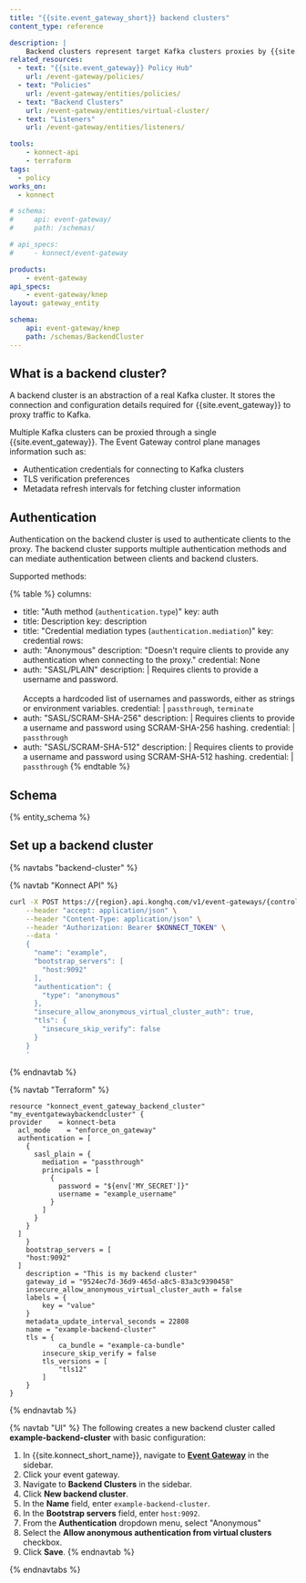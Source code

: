 ```yaml
---
title: "{{site.event_gateway_short}} backend clusters"
content_type: reference

description: |
    Backend clusters represent target Kafka clusters proxies by {{site.event_gateway}}.
related_resources:
  - text: "{{site.event_gateway}} Policy Hub"
    url: /event-gateway/policies/
  - text: "Policies"
    url: /event-gateway/entities/policies/
  - text: "Backend Clusters"
    url: /event-gateway/entities/virtual-cluster/
  - text: "Listeners"
    url: /event-gateway/entities/listeners/

tools:
    - konnect-api
    - terraform
tags: 
  - policy
works_on:
  - konnect

# schema:
#     api: event-gateway/
#     path: /schemas/

# api_specs:
#     - konnect/event-gateway

products:
    - event-gateway
api_specs:
    - event-gateway/knep
layout: gateway_entity

schema:
    api: event-gateway/knep
    path: /schemas/BackendCluster
---
```


## What is a backend cluster?

A backend cluster is an abstraction of a real Kafka cluster. It stores the connection and configuration details required for {{site.event_gateway}} to proxy traffic to Kafka.

Multiple Kafka clusters can be proxied through a single {{site.event_gateway}}. The Event Gateway control plane manages information such as:

* Authentication credentials for connecting to Kafka clusters
* TLS verification preferences
* Metadata refresh intervals for fetching cluster information

## Authentication

Authentication on the backend cluster is used to authenticate clients to the proxy. 
The backend cluster supports multiple authentication methods and can mediate authentication between clients and backend clusters.

Supported methods:

{% table %}
columns:
  - title: "Auth method (`authentication.type`)"
    key: auth
  - title: Description
    key: description
  - title: "Credential mediation types (`authentication.mediation`)"
    key: credential
rows:
  - auth: "Anonymous"
    description: "Doesn't require clients to provide any authentication when connecting to the proxy."
    credential: None
  - auth: "SASL/PLAIN"
    description: |
      Requires clients to provide a username and password.
      <br><br>
      Accepts a hardcoded list of usernames and passwords, either as strings or environment variables.
    credential: |
      `passthrough`, `terminate`
  - auth: "SASL/SCRAM-SHA-256"
    description: |
      Requires clients to provide a username and password using SCRAM-SHA-256 hashing.
    credential: |
      `passthrough` 
  - auth: "SASL/SCRAM-SHA-512"
    description: |
      Requires clients to provide a username and password using SCRAM-SHA-512 hashing.
    credential: |
      `passthrough`
{% endtable %}


## Schema

{% entity_schema %}

## Set up a backend cluster

{% navtabs "backend-cluster" %}

{% navtab "Konnect API" %}

```sh
curl -X POST https://{region}.api.konghq.com/v1/event-gateways/{controlPlaneId}/backend-clusters \
    --header "accept: application/json" \
    --header "Content-Type: application/json" \
    --header "Authorization: Bearer $KONNECT_TOKEN" \
    --data '
    {
      "name": "example",
      "bootstrap_servers": [
        "host:9092"
      ],
      "authentication": {
        "type": "anonymous"
      },
      "insecure_allow_anonymous_virtual_cluster_auth": true,
      "tls": {
        "insecure_skip_verify": false
      }
    }
    '
```
{% endnavtab %}

{% navtab "Terraform" %}

```hcl
resource "konnect_event_gateway_backend_cluster" "my_eventgatewaybackendcluster" {
provider    = konnect-beta
  acl_mode    = "enforce_on_gateway"
  authentication = [
    {
      sasl_plain = {
        mediation = "passthrough"
        principals = [
          {
            password = "${env['MY_SECRET']}"
            username = "example_username"
          }
        ]
      }
    }
  ]
    }
    bootstrap_servers = [
    "host:9092"
  ]
    description = "This is my backend cluster"
    gateway_id = "9524ec7d-36d9-465d-a8c5-83a3c9390458"
    insecure_allow_anonymous_virtual_cluster_auth = false
    labels = {
        key = "value"
    }
    metadata_update_interval_seconds = 22808
    name = "example-backend-cluster"
    tls = {
            ca_bundle = "example-ca-bundle"
        insecure_skip_verify = false
        tls_versions = [
            "tls12"
        ]
    }
}
```

{% endnavtab %}

{% navtab "UI" %}
The following creates a new backend cluster called **example-backend-cluster** with basic configuration:
1. In {{site.konnect_short_name}}, navigate to [**Event Gateway**](https://cloud.konghq.com/event-gateway/) in the sidebar.
1. Click your event gateway.
1. Navigate to **Backend Clusters** in the sidebar.
1. Click **New backend cluster**.
1. In the **Name** field, enter `example-backend-cluster`.
1. In the **Bootstrap servers** field, enter `host:9092`.
1. From the **Authentication** dropdown menu, select "Anonymous"
1. Select the **Allow anonymous authentication from virtual clusters** checkbox.
1. Click **Save**.
{% endnavtab %}

{% endnavtabs %}